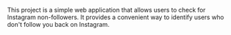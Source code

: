 This project is a simple web application that allows users to check for Instagram non-followers. It provides a convenient way to identify users who don't follow you back on Instagram.
